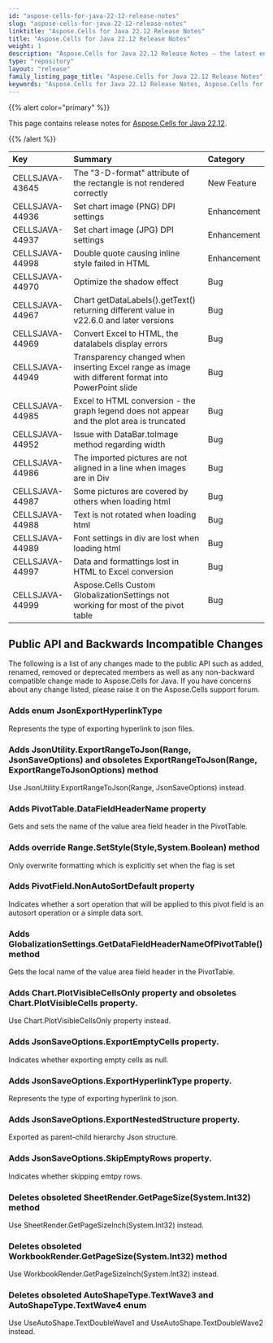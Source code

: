 ```yaml
---
id: "aspose-cells-for-java-22-12-release-notes"
slug: "aspose-cells-for-java-22-12-release-notes"
linktitle: "Aspose.Cells for Java 22.12 Release Notes"
title: "Aspose.Cells for Java 22.12 Release Notes"
weight: 1
description: "Aspose.Cells for Java 22.12 Release Notes – the latest enhancements, new features, and fixes."
type: "repository"
layout: "release"
family_listing_page_title: "Aspose.Cells for Java 22.12 Release Notes"
keywords: "Aspose.Cells for Java 22.12 Release Notes, Aspose.Cells for Java 22.12 updates and fixes"
---
```


{{% alert color="primary" %}}

This page contains release notes for [Aspose.Cells for Java 22.12](https://releases.aspose.com/cells/java/new-releases/aspose.cells-for-java-22.12/).

{{% /alert %}}

|**Key**|**Summary**|**Category**|
| :- | :- | :- |
|CELLSJAVA-43645|The "3-D-format" attribute of the rectangle is not rendered correctly|New Feature
|CELLSJAVA-44936|Set chart image (PNG) DPI settings|Enhancement
|CELLSJAVA-44937|Set chart image (JPG) DPI settings|Enhancement
|CELLSJAVA-44998|Double quote causing inline style failed in HTML|Enhancement
|CELLSJAVA-44970|Optimize the shadow effect|Bug
|CELLSJAVA-44967|Chart getDataLabels().getText() returning different value in v22.6.0 and later versions|Bug
|CELLSJAVA-44969|Convert Excel to HTML, the datalabels display errors|Bug
|CELLSJAVA-44949|Transparency changed when inserting Excel range as image with different format into PowerPoint slide|Bug
|CELLSJAVA-44985|Excel to HTML conversion - the graph legend does not appear and the plot area is truncated|Bug
|CELLSJAVA-44952|Issue with DataBar.toImage method regarding width|Bug
|CELLSJAVA-44986|The imported pictures are not aligned in a line when images are in Div |Bug
|CELLSJAVA-44987|Some pictures are covered by others when loading html|Bug
|CELLSJAVA-44988|Text is not rotated when loading html|Bug
|CELLSJAVA-44989|Font settings in div are lost when loading html|Bug
|CELLSJAVA-44997|Data and formattings lost in HTML to Excel conversion|Bug
|CELLSJAVA-44999|Aspose.Cells Custom GlobalizationSettings not working for most of the pivot table |Bug

## **Public API and Backwards Incompatible Changes**

The following is a list of any changes made to the public API such as added, renamed, removed or deprecated members as well as any non-backward compatible change made to Aspose.Cells for Java. If you have concerns about any change listed, please raise it on the Aspose.Cells support forum.

### **Adds enum JsonExportHyperlinkType**

Represents the type of exporting hyperlink to json files.

### **Adds JsonUtility.ExportRangeToJson(Range, JsonSaveOptions) and obsoletes ExportRangeToJson(Range, ExportRangeToJsonOptions) method**

Use JsonUtility.ExportRangeToJson(Range, JsonSaveOptions) instead.

### **Adds PivotTable.DataFieldHeaderName property**

Gets and sets the name of the value area field header in the PivotTable.

### **Adds override Range.SetStyle(Style,System.Boolean) method**

Only overwrite formatting which is explicitly set when the flag is set

### **Adds PivotField.NonAutoSortDefault property**

Indicates whether a sort operation that will be applied to this pivot field is an autosort operation or a simple data sort.

### **Adds GlobalizationSettings.GetDataFieldHeaderNameOfPivotTable() method**

Gets the local name of the value area field header in the PivotTable.

### **Adds Chart.PlotVisibleCellsOnly property and obsoletes Chart.PlotVisibleCells property.**

Use Chart.PlotVisibleCellsOnly property instead.

### **Adds JsonSaveOptions.ExportEmptyCells property.**

Indicates whether exporting empty cells as null.

### **Adds JsonSaveOptions.ExportHyperlinkType property.**

Represents the type of exporting hyperlink to json.

### **Adds JsonSaveOptions.ExportNestedStructure property.**

Exported as parent-child hierarchy Json structure.

### **Adds JsonSaveOptions.SkipEmptyRows property.**

Indicates whether skipping emtpy rows.

### **Deletes obsoleted SheetRender.GetPageSize(System.Int32) method**

Use SheetRender.GetPageSizeInch(System.Int32) instead.

### **Deletes obsoleted WorkbookRender.GetPageSize(System.Int32) method**

Use WorkbookRender.GetPageSizeInch(System.Int32) instead.

### **Deletes obsoleted AutoShapeType.TextWave3 and AutoShapeType.TextWave4 enum**

Use UseAutoShape.TextDoubleWave1 and UseAutoShape.TextDoubleWave2 instead.